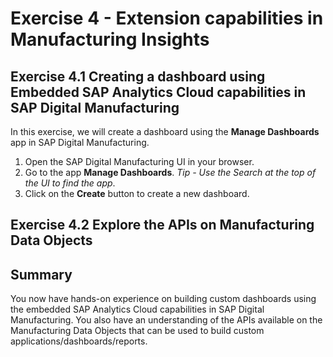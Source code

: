 # Exercise 4 - Extension capabilities in Manufacturing Insights

## Exercise 4.1 Creating a dashboard using Embedded SAP Analytics Cloud capabilities in SAP Digital Manufacturing

In this exercise, we will create a dashboard using the **Manage Dashboards** app in SAP Digital Manufacturing.

1. Open the SAP Digital Manufacturing UI in your browser.
2. Go to the app **Manage Dashboards**. _Tip - Use the Search at the top of the UI to find the app_.
3. Click on the **Create** button to create a new dashboard.

## Exercise 4.2 Explore the APIs on Manufacturing Data Objects

## Summary

You now have hands-on experience on building custom dashboards using the embedded SAP Analytics Cloud capabilities in SAP Digital Manufacturing. 
You also have an understanding of the APIs available on the Manufacturing Data Objects that can be used to build custom applications/dashboards/reports.

